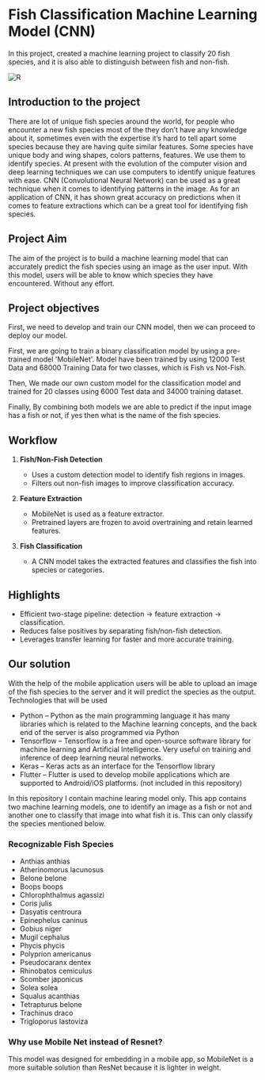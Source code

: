 # Fish Classification Machine Learning Model (CNN)
 In this project, created a machine learning project to classify 20 fish species, and it is also able to
 distinguish between fish and non-fish.

![R](https://github.com/bulithakawushika/Fish-Classification-ML-Model-CNN/assets/115935781/90706476-1dcd-4ac6-8287-2a29012cf67d)


## Introduction to the project

There are lot of unique fish species around the world, for people who
encounter a new fish species most of the they don’t have any
knowledge about it, sometimes even with the expertise it’s hard to
tell apart some species because they are having quite similar features.
Some species have unique body and wing shapes, colors patterns,
features. We use them to identify species.
At present with the evolution of the computer vision and deep
learning techniques we can use computers to identify unique features
with ease. CNN (Convolutional Neural Network) can be used as a
great technique when it comes to identifying patterns in the image.
As for an application of CNN, it has shown great accuracy on
predictions when it comes to feature extractions which can be a great
tool for identifying fish species.

## Project Aim

The aim of the project is to build a machine learning model that can
accurately predict the fish species using an image as the user input.
With this model, users will be able to know which species they
have encountered. Without any effort.

## Project objectives

First, we need to develop and train our CNN model, then we can
proceed to deploy our model.

First, we are going to train a binary classification model by using a pre-trained model 'MobileNet'. Model have been trained by using 12000 Test Data and 68000 Training Data for two classes, which is Fish vs Not-Fish.

Then, We made our own custom model for the classification model and trained for 20 classes using 6000 Test data and 34000 training dataset.

Finally, By combining both models we are able to predict if the input image has a fish or not, if yes then what is the name of the fish species.

## Workflow
1. **Fish/Non-Fish Detection**  
   - Uses a custom detection model to identify fish regions in images.  
   - Filters out non-fish images to improve classification accuracy.

2. **Feature Extraction**  
   - MobileNet is used as a feature extractor.  
   - Pretrained layers are frozen to avoid overtraining and retain learned features.

3. **Fish Classification**  
   - A CNN model takes the extracted features and classifies the fish into species or categories.  

## Highlights
- Efficient two-stage pipeline: detection → feature extraction → classification.  
- Reduces false positives by separating fish/non-fish detection.  
- Leverages transfer learning for faster and more accurate training.   

## Our solution

With the help of the mobile application users will be able to upload an image of the
fish species to the server and it will predict the species as the output.
Technologies that will be used

- Python – Python as the main programming language it has many
  libraries which is related to the Machine learning concepts, and the
  back end of the server is also programmed via Python
- Tensorflow – Tensorflow is a free and open-source software library for
  machine learning and Artificial Intelligence. Very useful on training
  and inference of deep learning neural networks.
- Keras – Keras acts as an interface for the Tensorflow library
- Flutter – Flutter is used to develop mobile applications which are
  supported to Android/iOS platforms. (not included in this repository)

In this repository I contain machine learing model only.
This app contains two machine learning models, one to identify an image as a fish or not and another
one to classify that image into what fish it is. This can only classify the species mentioned below.

### Recognizable Fish Species

- Anthias anthias
- Atherinomorus lacunosus
- Belone belone
- Boops boops
- Chlorophthalmus agassizi
- Coris julis
- Dasyatis centroura
- Epinephelus caninus
- Gobius niger
- Mugil cephalus
- Phycis phycis
- Polyprion americanus
- Pseudocaranx dentex
- Rhinobatos cemiculus
- Scomber japonicus
- Solea solea
- Squalus acanthias
- Tetrapturus belone
- Trachinus draco
- Trigloporus lastoviza

### Why use Mobile Net instead of Resnet?

This model was designed for embedding in a mobile app, so MobileNet is a more suitable solution than ResNet because it is lighter in weight.
